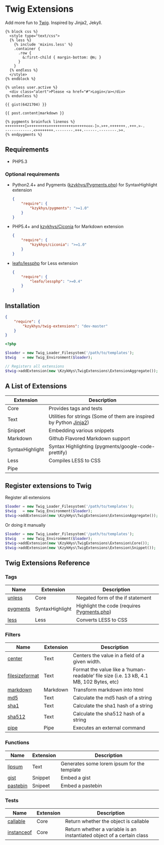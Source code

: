 Twig Extensions
===============

Add more fun to [Twig][twig]. Inspired by Jinja2, Jekyll.

``` twig
{% block css %}
  <style type="text/css">
  {% less %}
    {% include 'mixins.less' %}
    .container {
      .row {
        &:first-child { margin-bottom: @m; }
      }
    }
  {% endless %}
  </style>
{% endblock %}

{% unless user.active %}
  <div class="alert">Please <a href="#">Login</a></div>
{% endunless %}

{{ gist(6421704) }}

{{ post.content|markdown }}

{% pygments brainfuck linenos %}
+++++++++[>++++++++>+++++++++++>+++++<<<-]>.>++.+++++++..+++.>-.
------------.<++++++++.--------.+++.------.--------.>+.
{% endpygments %}
```

Requirements
------------

* PHP5.3

### Optional requirements

*   Python2.4+ and Pygments ([kzykhys/Pygments.php][pygmentsphp]) for SyntaxHighlight extension

    ``` json
    {
        "require": {
            "kzykhys/pygments": ">=1.0"
        }
    }
    ```

*   PHP5.4+ and [kzykhys/Ciconia][ciconia] for Markdown extension

    ``` json
    {
        "require": {
            "kzykhys/ciconia": ">=1.0"
        }
    }
    ```

*   [leafo/lessphp][lessphp] for Less extension

    ``` json
    {
        "require": {
            "leafo/lessphp": ">=0.4"
        }
    }
    ```

Installation
------------

``` json
{
    "require": {
        "kzykhys/twig-extensions": "dev-master"
    }
}
```

``` php
<?php

$loader = new Twig_Loader_Filesystem('/path/to/templates');
$twig   = new Twig_Environment($loader);

// Registers all extensions
$twig->addExtension(new \KzykHys\TwigExtensions\ExtensionAggregate());
```

A List of Extensions
--------------------

Extension       | Description
----------------|-----------
Core            | Provides tags and tests
Text            | Utilities for strings (Some of them are inspired by Python [Jinja2][jinja])
Snippet         | Embedding various snippets
Markdown        | Github Flavored Markdown support
SyntaxHighlight | Syntax Highlighting (pygments/google-code-prettify)
Less            | Compiles LESS to CSS
Pipe            |

Register extensions to Twig
-------------------------------

Register all extensions

``` php
$loader = new Twig_Loader_Filesystem('/path/to/templates');
$twig   = new Twig_Environment($loader);
$twig->addExtension(new \KzykHys\TwigExtensions\ExtensionAggregate());
```

Or doing it manually

``` php
$loader = new Twig_Loader_Filesystem('/path/to/templates');
$twig   = new Twig_Environment($loader);
$twig->addExtension(new \KzykHys\TwigExtensions\Extension\Core());
$twig->addExtension(new \KzykHys\TwigExtensions\Extension\Snippet());
```

Twig Extensions Reference
-------------------------

### Tags

Name             | Extension       | Description
-----------------|-----------------|-------------
[unless]         | Core            | Negated form of the if statement
[pygments]       | SyntaxHighlight | Highlight the code (requires [Pygments.php][pygmentsphp])
[less]           | Less            | Converts LESS to CSS

### Filters

Name             | Extension       | Description
-----------------|-----------------|-------------
[center]         | Text            | Centers the value in a field of a given width.
[filesizeformat] | Text            | Format the value like a ‘human-readable’ file size (i.e. 13 kB, 4.1 MB, 102 Bytes, etc)
[markdown]       | Markdown        | Transform markdown into html
[md5]            | Text            | Calculate the md5 hash of a string
[sha1]           | Text            | Calculate the sha1 hash of a string
[sha512]         | Text            | Calculate the sha512 hash of a string
[pipe]           | Pipe            | Executes an external command

### Functions

Name             | Extension       | Description
-----------------|-----------------|-------------
[lipsum]         | Text            | Generates some lorem ipsum for the template
[gist]           | Snippet         | Embed a gist
[pastebin]       | Snipeet         | Embed a pastebin

### Tests

Name             | Extension       | Description
-----------------|-----------------|-------------
[callable]       | Core            | Return whether the object is callable
[instanceof]     | Core            | Return whether a variable is an instantiated object of a certain class


[unless]: doc/tags/unless.md
[pygments]: doc/tags/pygments.md
[less]: doc/tags/less.md

[center]: doc/filters/center.md
[filesizeformat]: doc/filters/filesizeformat.md
[markdown]: doc/filters/markdown.md
[md5]: doc/filters/md5.md
[sha1]: doc/filters/sha1.md
[sha512]: doc/filters/sha512.md
[pipe]: doc/filters/pipe.md

[lipsum]: doc/functions/lipsum.md
[gist]: doc/functions/gist.md
[pastebin]: doc/functions/pastebin.md

[callable]: doc/tests/callable.md
[instanceof]: doc/tests/instanceof.md

[twig]: http://twig.sensiolabs.org
[jinja]: http://jinja.pocoo.org
[pygmentsphp]: https://github.com/kzykhys/Pygments.php
[ciconia]: http://ciconia.kzykhys.com/
[lessphp]: http://leafo.net/lessphp/
